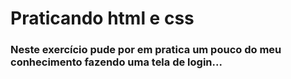 # Praticando html e css
### Neste exercício pude por em pratica um pouco do meu conhecimento fazendo uma tela de login...
 
